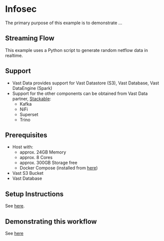 # Infosec

The primary purpose of this example is to demonstrate ... 

## Streaming Flow

This example uses a Python script to generate random netflow data in realtime.

## Support

- Vast Data provides support for Vast Datastore (S3), Vast Database, Vast DataEngine (Spark)
- Support for the other components can be obtained from Vast Data partner, [Stackable](https://stackable.tech/en/):
  - Kafka
  - NiFi
  - Superset
  - Trino

## Prerequisites

- Host with:
  - approx. 24GB Memory
  - approx. 8 Cores
  - approx. 300GB Storage free
  - Docker Compose (installed from [here](https://docs.docker.com/engine/install/))
- Vast S3 Bucket
- Vast Database
  
## Setup Instructions

See [here](../SETUP_INSTRUCTIONS.md).

## Demonstrating this workflow

See [here](../DEMO.md)

